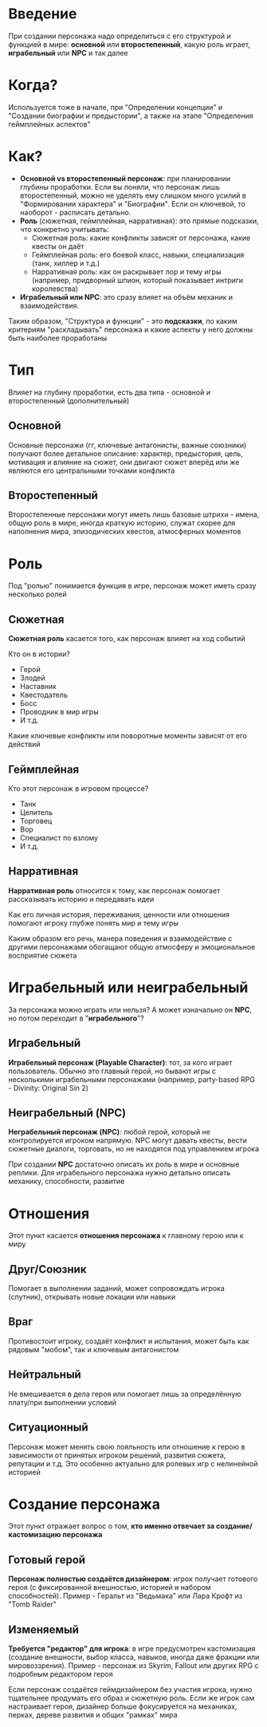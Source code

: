# Введение
При создании персонажа надо определиться с его структурой и функцией в мире: **основной** или **второстепенный**, какую роль играет, **играбельный** или **NPC** и так далее
# Когда?
Используется тоже в начале, при "Определении концепции" и "Создании биографии и предыстории", а также на этапе "Определения геймплейных аспектов"
# Как?
- **Основной vs второстепенный персонаж**: при планировании глубины проработки. Если вы поняли, что персонаж лишь второстепенный, можно не уделять ему слишком много усилий в "Формировании характера" и "Биографии". Если он ключевой, то наоборот - расписать детально.
- **Роль** (сюжетная, геймплейная, нарративная): это прямые подсказки, что конкретно учитывать:
    - Сюжетная роль: какие конфликты зависят от персонажа, какие квесты он даёт
    - Геймплейная роль: его боевой класс, навыки, специализация (танк, хиллер и т.д.)
    - Нарративная роль: как он раскрывает лор и тему игры (например, придворный шпион, который показывает интриги королевства)
- **Играбельный или NPC**: это сразу влияет на объём механик и взаимодействия.

Таким образом, "Структура и функции" - это **подсказки**, по каким критериям "раскладывать" персонажа и какие аспекты у него должны быть наиболее проработаны
# Тип
Влияет на глубину проработки, есть два типа - основной и второстепенный (дополнительный)
## Основной
Основные персонажи (гг, ключевые антагонисты, важные союзники) получают более детальное описание: характер, предыстория, цель, мотивация и влияние на сюжет, они двигают сюжет вперёд или же являются его центральными точками конфликта
## Второстепенный
Второстепенные персонажи могут иметь лишь базовые штрихи - имена, общую роль в мире, иногда краткую историю, служат скорее для наполнения мира, эпизодических квестов, атмосферных моментов
# Роль
Под "ролью" понимается функция в игре, персонаж может иметь сразу несколько ролей
## Сюжетная
**Сюжетная роль** касается того, как персонаж влияет на ход событий

Кто он в истории?
- Герой
- Злодей
- Наставник
- Квестодатель
- Босс
- Проводник в мир игры
- И т.д.

Какие ключевые конфликты или поворотные моменты зависят от его действий
## Геймплейная
Кто этот персонаж в игровом процессе?
- Танк
- Целитель
- Торговец
- Вор
- Специалист по взлому
- И т.д.
## Нарративная
**Нарративная роль** относится к тому, как персонаж помогает рассказывать историю и передавать идеи

Как его личная история, переживания, ценности или отношения помогают игроку глубже понять мир и тему игры

Каким образом его речь, манера поведения и взаимодействие с другими персонажами обогащают общую атмосферу и эмоциональное восприятие сюжета
# Играбельный или неиграбельный
За персонажа можно играть или нельзя? А может изначально он **NPC**, но потом переходит в "**играбельного**"?
## Играбельный
**Играбельный персонаж (Playable Character)**: тот, за кого играет пользователь. Обычно это главный герой, но бывают игры с несколькими играбельными персонажами (например, party-based RPG - Divinity: Original Sin 2)
## Неиграбельный (NPC)
**Неграбельный персонаж (NPC)**: любой герой, который не контролируется игроком напрямую. NPC могут давать квесты, вести сюжетные диалоги, торговать, но не находятся под управлением игрока

При создании **NPC** достаточно описать их роль в мире и основные реплики. Для играбельного персонажа нужно детально описать механику, способности, развитие
# Отношения
Этот пункт касается **отношения персонажа** к главному герою или к миру
## Друг/Союзник
Помогает в выполнении заданий, может сопровождать игрока (спутник), открывать новые локации или навыки
## Враг
Противостоит игроку, создаёт конфликт и испытания, может быть как рядовым "мобом", так и ключевым антагонистом
## Нейтральный
Не вмешивается в дела героя или помогает лишь за определённую плату/при выполнении условий
## Ситуационный
Персонаж может менять свою лояльность или отношение к герою в зависимости от принятых игроком решений, развития сюжета, репутации и т.д. Это особенно актуально для ролевых игр с нелинейной историей
# Создание персонажа
Этот пункт отражает вопрос о том, **кто именно отвечает за создание/кастомизацию персонажа**
## Готовый герой
**Персонаж полностью создаётся дизайнером**: игрок получает готового героя (с фиксированной внешностью, историей и набором способностей). Пример - Геральт из "Ведьмака" или Лара Крофт из "Tomb Raider"
## Изменяемый
**Требуется "редактор" для игрока**: в игре предусмотрен кастомизация (создание внешности, выбор класса, навыков, иногда даже фракции или мировоззрения). Пример - персонаж из Skyrim, Fallout или других RPG с подробным редактором героя

Если персонаж создаётся геймдизайнером без участия игрока, нужно тщательнее продумать его образ и сюжетную роль. Если же игрок сам настраивает героя, дизайнер больше фокусируется на механиках, перках, дереве развития и общих "рамках" мира